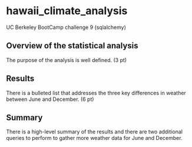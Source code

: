 # hawaii_climate_analysis
UC Berkeley BootCamp challenge 9 (sqlalchemy)


## Overview of the statistical analysis

The purpose of the analysis is well defined. (3 pt)

## Results

There is a bulleted list that addresses the three key differences in weather between June and December. (6 pt)

## Summary

There is a high-level summary of the results and there are two additional queries to perform to gather more weather data for June and December. 
